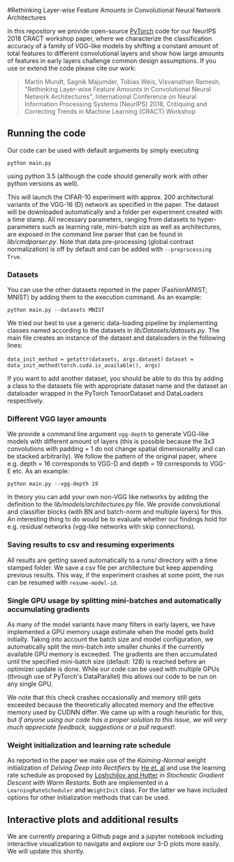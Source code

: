 #Rethinking Layer-wise Feature Amounts in Convolutional Neural Network Architectures

In this repository we provide open-source [PyTorch](https://pytorch.org) code for our NeurIPS 2018 CRACT workshop paper, where we characterize the classification accuracy of a family of VGG-like models by shifting a constant amount of total features to different convolutional layers and show how large amounts of features in early layers challenge common design assumptions. If you use or extend the code please cite our work:

> Martin Mundt, Sagnik Majumder, Tobias Weis, Visvanathan Ramesh, "Rethinking Layer-wise Feature Amounts in Convolutional Neural Network Architectures", International Conference on Neural Information Processing Systems (NeurIPS) 2018, Critiquing and Correcting Trends in Machine Learning (CRACT) Workshop

## Running the code
Our code can be used with default arguments by simply executing

`python main.py`

using python 3.5 (although the code should generally work with other python versions as well).

This will launch the CIFAR-10 experiment with approx. 200 architectural variants of the VGG-16 (D) network as specified in the paper. The dataset will be downloaded automatically and a folder per experiment created with a time stamp. All necessary parameters, ranging from datasets to hyper-parameters such as learning rate, mini-batch size as well as architectures, are exposed in the command line parser that can be found in *lib/cmdparser.py*. Note that data pre-processing (global contrast normalization) is off by default and can be added with `--preprocessing True`.

### Datasets
You can use the other datasets reported in the paper (FashionMNIST; MNIST) by adding them to the execution command. As an example: 

`python main.py --datasets MNIST`

We tried our best to use a generic data-loading pipeline by implementing classes named according to the datasets in *lib/Datasets/datasets.py*. The main file creates an instance of the dataset and dataloaders in the following lines: 

`data_init_method = getattr(datasets, args.dataset)`
`dataset = data_init_method(torch.cuda.is_available(), args)`

If you want to add another dataset, you should be able to do this by adding a class to the datasets file with appropriate dataset name and the dataset an dataloader wrapped in the PyTorch TensorDataset and DataLoaders respectively. 

### Different VGG layer amounts 
We provide a command line argument `vgg-depth` to generate VGG-like models with different amount of layers (this is possible because the 3x3 convolutions with padding = 1 do not change spatial dimensionality and can be stacked arbitrarily). We follow the pattern of the original paper, where e.g. depth = 16 corresponds to VGG-D and depth = 19 corresponds to VGG-E etc. As an example:

`python main.py --vgg-depth 19`

In theory you can add your own non-VGG like networks by adding the definition to the *lib/models/architectures.py* file. We provide convolutional and classifier blocks (with BN and batch-norm and multiple layers) for this. An interesting thing to do would be to evaluate whether our findings hold for e.g. residual networks (vgg-like networks with skip connections).

### Saving results to csv and resuming experiments
All results are getting saved automatically to a *runs/* directory with a time stamped folder. We save a csv file per architecture but keep appending previous results. This way, if the experiment crashes at some point, the run can be resumed with `resume-model-id`. 

### Single GPU usage by splitting mini-batches and automatically accumulating gradients
As many of the model variants have many filters in early layers, we have implemented a GPU memory usage estimate when the model gets build initially. Taking into account the batch size and model configuration, we automatically split the mini-batch into smaller chunks if the currently available GPU memory is exceeded. The gradients are then accumulated until the specified mini-batch size (default: 128) is reached before an optimizer update is done. While our code can be used with multiple GPUs (through use of PyTorch's DataParallel) this allows our code to be run on any single GPU. 

We note that this check crashes occasionally and memory still gets exceeded because the theoretically allocated memory and the effective memory used by CUDNN differ. We came up with a rough heuristic for this, but *if anyone using our code has a proper solution to this issue, we will very much appreciate feedback, suggestions or a pull request!*. 

### Weight initialization and learning rate schedule

As reported in the paper we make use of the *Kaiming-Normal* weight initialization of *Delving Deep into Rectifiers* by [He et. al](https://arxiv.org/abs/1502.01852) and use the learning rate schedule as proposed by [Loshchilov and Hutter](https://arxiv.org/abs/1608.03983) in *Stochastic Gradient Descent with Warm Restarts*.
Both are implemented in a `LearningRateScheduler` and `WeightInit` class. For the latter we have included options for other initialization methods that can be used. 

## Interactive plots and additional results

We are currently preparing a Github page and a jupyter notebook including interactive visualization to navigate and explore our 3-D plots more easily. We will update this shortly. 